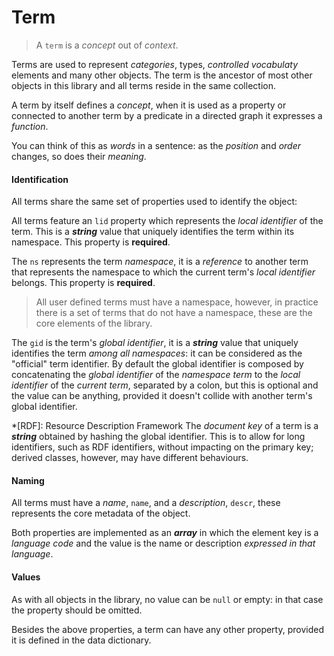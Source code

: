 # Term

> A `term` is a *concept* out of *context*.

Terms are used to represent *categories*, types, *controlled vocabulaty* elements and many other objects. The term is the ancestor of most other objects in this library and all terms reside in the same collection.

A term by itself defines a *concept*, when it is used as a property or connected to another term by a predicate in a directed graph it expresses a *function*.

You can think of this as *words* in a sentence: as the *position* and *order* changes, so does their *meaning*.

#### Identification

All terms share the same set of properties used to identify the object:

All terms feature an `lid` property which represents the *local identifier* of the term. This is a ***string*** value that uniquely identifies the term within its namespace. This property is **required**.

The `ns` represents the term *namespace*, it is a *reference* to another term that represents the namespace to which the current term's *local identifier* belongs. This property is **required**.

> All user defined terms must have a namespace, however, in practice there is a set of terms that do not have a namespace, these are the core elements of the library.

The `gid` is the term's *global identifier*, it is a ***string*** value that uniquely identifies the term *among all namespaces*: it can be considered as the "official" term identifier. By default the global identifier is composed by concatenating the *global identifier* of the *namespace term* to the *local identifier* of the *current term*, separated by a colon, but this is optional and the value can be anything, provided it doesn't collide with another term's global identifier.

*[RDF]: Resource Description Framework
The *document key* of a term is a ***string*** obtained by hashing the global identifier. This is to allow for long identifiers, such as RDF identifiers, without impacting on the primary key; derived classes, however, may have different behaviours.

#### Naming

All terms must have a *name*, `name`, and a *description*, `descr`, these represents the core metadata of the object.

Both properties are implemented as an ***array*** in which the element key is a *language code* and the value is the name or description *expressed in that language*.

#### Values

As with all objects in the library, no value can be `null` or empty: in that case the property should be omitted.

Besides the above properties, a term can have any other property, provided it is defined in the data dictionary.